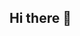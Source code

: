 ## Hi there 👋

<!--
**axel2389/axel2389** is a ✨ _special_ ✨ repository because its `README.md` (this file) appears on your GitHub profile.

# 💫 About Me:
Me gusta leer<br> jugar a videojuegos<br>el futsal<br> me gusta la Aeronautica <br>lo digital<br>me gusta el mate <br>la musica phonk<br> funk<br>rock <br>chill<br>jazz<br>clasica<br>


# 💻 Tech Stack:
![C++](https://img.shields.io/badge/c++-%2300599C.svg?style=for-the-badge&logo=c%2B%2B&logoColor=white) ![Canva](https://img.shields.io/badge/Canva-%2300C4CC.svg?style=for-the-badge&logo=Canva&logoColor=white) ![Framer](https://img.shields.io/badge/Framer-black?style=for-the-badge&logo=framer&logoColor=blue) ![GitHub](https://img.shields.io/badge/github-%23121011.svg?style=for-the-badge&logo=github&logoColor=white) ![Xbox](https://img.shields.io/badge/xbox-%23107C10.svg?style=for-the-badge&logo=xbox&logoColor=white) ![Meta](https://img.shields.io/badge/Meta-%230467DF.svg?style=for-the-badge&logo=Meta&logoColor=white) ![Blender](https://img.shields.io/badge/blender-%23F5792A.svg?style=for-the-badge&logo=blender&logoColor=white) ![.Net](https://img.shields.io/badge/.NET-5C2D91?style=for-the-badge&logo=.net&logoColor=white) ![OpenGL](https://img.shields.io/badge/OpenGL-%23FFFFFF.svg?style=for-the-badge&logo=opengl) ![Google Cloud](https://img.shields.io/badge/GoogleCloud-%234285F4.svg?style=for-the-badge&logo=google-cloud&logoColor=white) ![WordPress](https://img.shields.io/badge/WordPress-%23117AC9.svg?style=for-the-badge&logo=WordPress&logoColor=white)
# 📊 GitHub Stats:
![](https://github-readme-stats.vercel.app/api?username=axel2389&theme=dark&hide_border=false&include_all_commits=false&count_private=false)<br/>
![](https://nirzak-streak-stats.vercel.app/?user=axel2389&theme=dark&hide_border=false)<br/>
![](https://github-readme-stats.vercel.app/api/top-langs/?username=axel2389&theme=dark&hide_border=false&include_all_commits=false&count_private=false&layout=compact)

## 🏆 GitHub Trophies
![](https://github-profile-trophy.vercel.app/?username=axel2389&theme=radical&no-frame=false&no-bg=true&margin-w=4)

---
[![](https://visitcount.itsvg.in/api?id=axel2389&icon=0&color=0)](https://visitcount.itsvg.in)

<!-- Proudly created with GPRM ( https://gprm.itsvg.in ) -->
